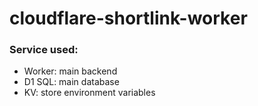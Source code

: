 # cloudflare-shortlink-worker

### Service used:
* Worker: main backend
* D1 SQL: main database
* KV: store environment variables